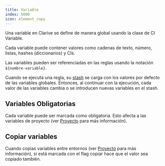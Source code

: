 ```yaml
---
title: Variable
index: 5000
icon: element_copy
---
```


Una variable en Clarive se define de manera global usando la clase de CI Variable.

Cada variable puede contener valores como cadenas de texto, número, listas, hashes (diccionarios) y CIs.

Las variables pueden ser referenciadas en las reglas usando la notación `${nombre-variable}`.

Cuando se ejecuta una regla, su [stash](concepts/stash) se carga con los valores por defecto
de las variables globales. Entonces, al continuar con la ejecución, cada valor de las variables
cambia o se introducen nuevas variables en el stash.

## Variables Obligatorias

Cada variable puede ser marcada como obligatoria. Esto afecta a las variables de proyecto
 (ver [Proyecto](concepts/project) para más información).

## Copiar variables

Cuando copias variables entre entornos (ver [Proyecto](concepts/project) para más información), si está
marcada con el flag copiar hace que el valor sea copiado también.
